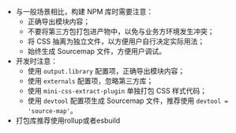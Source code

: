 - 与一般场景相比，构建 NPM 库时需要注意：
	- 正确导出模块内容；
	- 不要将第三方包打包进产物中，以免与业务方环境发生冲突；
	- 将 CSS 抽离为独立文件，以方便用户自行决定实际用法；
	- 始终生成 Sourcemap 文件，方便用户调试。
- 开发时注意：
	- 使用 `output.library` 配置项，正确导出模块内容；
	- 使用 `externals` 配置项，忽略第三方库；
	- 使用 `mini-css-extract-plugin` 单独打包 CSS 样式代码；
	- 使用 `devtool` 配置项生成 Sourcemap 文件，推荐使用 `devtool = 'source-map'`。
- 打包库推荐使用rollup或者esbuild